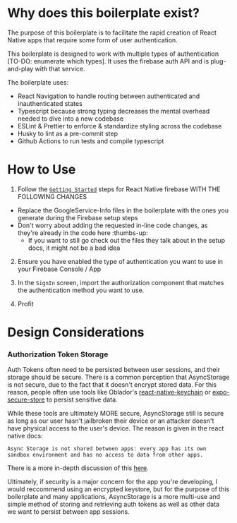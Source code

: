 # Why does this boilerplate exist?

The purpose of this boilerplate is to facilitate the rapid creation of React Native apps that
require some form of user authentication.

This boilerplate is designed to work with multiple types of authentication [TO-DO: enumerate which types].
It uses the firebase auth API and is plug-and-play with that service.

The boilerplate uses:

- React Navigation to handle routing between authenticated and inauthenticated states
- Typescript because strong typing decreases the mental overhead needed to dive into a new codebase
- ESLint & Prettier to enforce & standardize styling across the codebase
- Husky to lint as a pre-commit step
- Github Actions to run tests and compile typescript

# How to Use

1. Follow the [`Getting Started`](https://rnfirebase.io/) steps for React Native firebase WITH THE FOLLOWING CHANGES

- Replace the GoogleService-Info files in the boilerplate with the ones you generate during the Firebase setup steps
- Don't worry about adding the requested in-line code changes, as they're already in the code here :thumbs-up:
  - If you want to still go check out the files they talk about in the setup docs, it might not be a bad idea

2. Ensure you have enabled the type of authentication you want to use in your Firebase Console / App

3. In the `SignIn` screen, import the authorization component that matches the authentication method you want to use.

4. Profit

# Design Considerations

### Authorization Token Storage

Auth Tokens often need to be persisted between user sessions, and their storage should be secure.
There is a common perception that AsyncStorage is not secure, due to the fact that it doesn't encrypt stored data.
For this reason, people often use tools like Oblador's [react-native-keychain](https://github.com/oblador/react-native-keychain)
or [expo-secure-store](https://github.com/expo/expo/tree/master/packages/expo-secure-store#installation-in-bare-react-native-projects)
to persist sensitive data.

While these tools are ultimately MORE secure, AsyncStorage still is secure as long as our user hasn't
jailbroken their device or an attacker doesn't have physical access to the user's device. The reason is
given in the react native docs:

```
Async Storage is not shared between apps: every app has its own
sandbox environment and has no access to data from other apps.
```

There is a more in-depth discussion of this [here](https://stackoverflow.com/a/39112472/8594291).

Ultimately, if security is a major concern for the app you're developing, I would reccommend using an encrypted
keystore, but for the purpose of this boilerplate and many applications, AsyncStorage is a more multi-use and simple
method of storing and retrieving auth tokens as well as other data we want to persist between app sessions.
